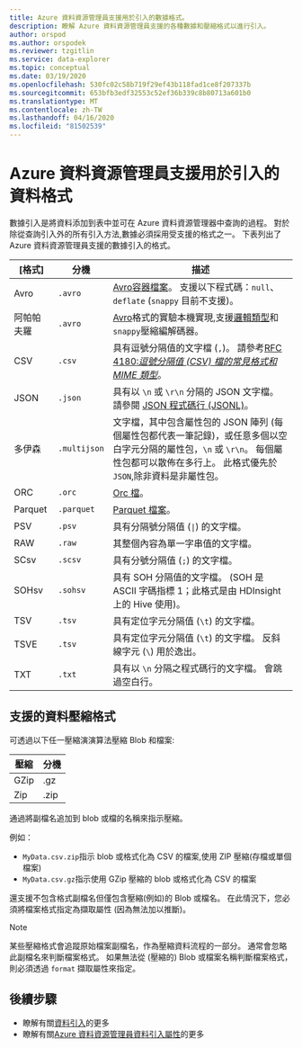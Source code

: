 ```yaml
---
title: Azure 資料資源管理員支援用於引入的數據格式。
description: 瞭解 Azure 資料資源管理員支援的各種數據和壓縮格式以進行引入。
author: orspod
ms.author: orspodek
ms.reviewer: tzgitlin
ms.service: data-explorer
ms.topic: conceptual
ms.date: 03/19/2020
ms.openlocfilehash: 530fc02c58b719f29ef43b118fad1ce8f207337b
ms.sourcegitcommit: 653bfb3edf32553c52ef36b339c8b80713a601b0
ms.translationtype: MT
ms.contentlocale: zh-TW
ms.lasthandoff: 04/16/2020
ms.locfileid: "81502539"
---
```

# <a name="data-formats-supported-by-azure-data-explorer-for-ingestion"></a>Azure 資料資源管理員支援用於引入的資料格式

數據引入是將資料添加到表中並可在 Azure 資料資源管理器中查詢的過程。 對於除從查詢引入外的所有引入方法,數據必須採用受支援的格式之一。 下表列出了 Azure 資料資源管理員支援的數據引入的格式。

|[格式]   |分機   |描述|
|---------|------------|-----------|
|Avro     |`.avro`     |[Avro容器檔案](https://avro.apache.org/docs/current/)。 支援以下程式碼：`null`、`deflate` (`snappy` 目前不支援)。|
|阿帕帕夫羅|`.avro`    |[Avro](https://avro.apache.org/docs/current/)格式的實驗本機實現,支援[邏輯類型](https://avro.apache.org/docs/current/spec.html#Logical+Types)和`snappy`壓縮編解碼器。|
|CSV      |`.csv`      |具有逗號分隔值的文字檔 (`,`)。 請參考[RFC 4180:_逗號分隔值 (CSV) 檔的常見格式和 MIME 類型_](https://www.ietf.org/rfc/rfc4180.txt)。|
|JSON     |`.json`     |具有以 `\n` 或 `\r\n` 分隔的 JSON 文字檔。 請參閱 [JSON 程式碼行 (JSONL)](http://jsonlines.org/)。|
|多伊森|`.multijson`|文字檔，其中包含屬性包的 JSON 陣列 (每個屬性包都代表一筆記錄)，或任意多個以空白字元分隔的屬性包，`\n` 或 `\r\n`。 每個屬性包都可以散佈在多行上。 此格式優先於`JSON`,除非資料是非屬性包。|
|ORC      |`.orc`      |[Orc 檔](https://en.wikipedia.org/wiki/Apache_ORC)。|
|Parquet  |`.parquet`  |[Parquet 檔案](https://en.wikipedia.org/wiki/Apache_Parquet)。|
|PSV      |`.psv`      |具有分隔號分隔值 (<code>&#124;</code>) 的文字檔。|
|RAW      |`.raw`      |其整個內容為單一字串值的文字檔。|
|SCsv     |`.scsv`     |具有分號分隔值 (`;`) 的文字檔。|
|SOHsv    |`.sohsv`    |具有 SOH 分隔值的文字檔。 (SOH 是 ASCII 字碼指標 1；此格式是由 HDInsight 上的 Hive 使用)。|
|TSV      |`.tsv`      |具有定位字元分隔值 (`\t`) 的文字檔。|
|TSVE     |`.tsv`      |具有定位字元分隔值 (`\t`) 的文字檔。 反斜線字元 (`\`) 用於逸出。|
|TXT      |`.txt`      |具有以 `\n` 分隔之程式碼行的文字檔。 會跳過空白行。|

## <a name="supported-data-compression-formats"></a>支援的資料壓縮格式

可透過以下任一壓縮演演算法壓縮 Blob 和檔案:

|壓縮|分機|
|-----------|---------|
|GZip       |.gz      |
|Zip        |.zip     |

通過將副檔名追加到 blob 或檔的名稱來指示壓縮。

例如：
* `MyData.csv.zip`指示 blob 或格式化為 CSV 的檔案,使用 ZIP 壓縮(存檔或單個檔案)
* `MyData.csv.gz`指示使用 GZip 壓縮的 blob 或格式化為 CSV 的檔案

還支援不包含格式副檔名但僅包含壓縮(例如)的 Blob 或檔名。 在此情況下，您必須將檔案格式指定為擷取屬性 (因為無法加以推斷)。

> [!NOTE]
> 某些壓縮格式會追蹤原始檔案副檔名，作為壓縮資料流程的一部分。 通常會忽略此副檔名來判斷檔案格式。 如果無法從 (壓縮的) Blob 或檔案名稱判斷檔案格式，則必須透過 `format` 擷取屬性來指定。

## <a name="next-steps"></a>後續步驟

* 瞭解有關[資料引入](/azure/data-explorer/ingest-data-overview)的更多
* 瞭解有關[Azure 資料資源管理員資料引入屬性](ingestion-properties.md)的更多
